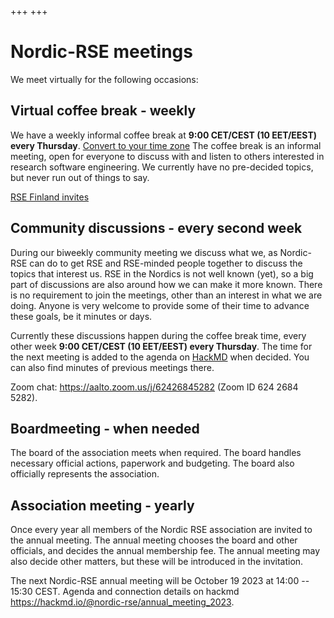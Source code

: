 +++
+++

# Nordic-RSE meetings

We meet virtually for the following occasions:


## Virtual coffee break - weekly

We have a weekly informal coffee break at **9:00 CET/CEST (10 EET/EEST) every Thursday**. [Convert to your time zone](https://arewemeetingyet.com/Helsinki/2021-09-02/10:00/w)
The coffee break is an informal meeting, open for everyone to discuss with and listen to
others interested in research software engineering.  We currently have
no pre-decided topics, but never run out of things to say.

[RSE Finland invites](/events/coffeebreak/#weekly-virtual-coffee-break)


## Community discussions - every second week

During our biweekly community meeting we discuss what we, as Nordic-RSE can do to get RSE and RSE-minded people together to discuss the topics that interest us.
RSE in the Nordics is not well known (yet), so a big part of discussions are also around how we can make it more known. There is no requirement to join the meetings, other than an interest in what we are doing. 
Anyone is very welcome to provide some of their time to advance these goals, be it minutes or days. 

Currently these discussions happen during the coffee break time, every other week **9:00 CET/CEST (10 EET/EEST) every Thursday**. The time
for the next meeting is added to the agenda on [HackMD](https://hackmd.io/@nordic-rse/biweekly) when decided. You can also find minutes of previous meetings there.

Zoom chat: <https://aalto.zoom.us/j/62426845282> (Zoom ID 624 2684 5282).

<!---
We meet every other week to discuss the development of Nordic RSE and plan upcoming events. The meeting is on Thursday at **14 CET/CEST (15 EET/EEST)** on each even week.
The agenda for the next meeting and the minutes of previous meetings are kept on [HackMD](https://hackmd.io/@nordic-rse/biweekly).


See the [agenda](https://hackmd.io/@nordic-rse/biweekly) for connection details.
-->


## Boardmeeting - when needed

The board of the association meets when required. The board handles necessary
official actions, paperwork and budgeting. The board also officially represents
the association.


## Association meeting - yearly

Once every year all members of the Nordic RSE association are invited to the
annual meeting. The annual meeting chooses the board and other officials, and
decides the annual membership fee. The annual meeting may also decide other
matters, but these will be introduced in the invitation.

The next Nordic-RSE annual meeting will be October 19 2023 at 14:00 -- 15:30 CEST. Agenda and connection details on hackmd <https://hackmd.io/@nordic-rse/annual_meeting_2023>.
